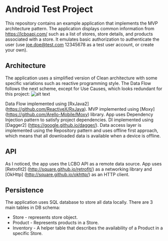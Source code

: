 # Android Test Project
This repository contains an example application that implements the MVP architecture pattern. The application displays common information from https://lcboapi.com/ such as a list of stores, store details, and products associated with a store. It emulates basic authorization to
authenticate the user (use joe.doe@test.com 12345678 as a test user account, or create your own).

## Architecture
The application uses a simplified version of Clean architecture with some specific variations such as reactive programming style.
The Data Flow follows the next scheme, except for Use Causes, which looks redundant for this project:
![alt text](https://fernandocejas.com/assets/migrated/clean_architecture_evolution.png "Reactive Data Flow")

Data Flow implemented using [RxJava2] (https://github.com/ReactiveX/RxJava). MVP implemented using [Moxy] (https://github.com/Arello-Mobile/Moxy) library. App uses Dependency
Injection pattern to satisfy project dependencies. DI implemented using [Dagger2] (https://google.github.io/dagger/).
Data access layer is implemented using the Repository pattern and uses offline first approach, which means that all downloaded data is available
when a device is offline.

## API
As I noticed, the app uses the LCBO API as a remote data source. App uses [Retrofit2] (http://square.github.io/retrofit/) as a networking library
and [OkHttp] (http://square.github.io/okhttp/) as an HTTP client.

## Persistence
The application uses SQL database to store all data locally. There are 3 main tables in DB schema:
* Store - represents store object.
* Product - Represents products in a Store.
* Inventory - A helper table that describes the availability of a Product in a specific Store.
